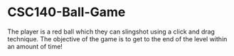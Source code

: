 # CSC140-Ball-Game
The player is a red ball which they can slingshot using a click and drag technique. The objective of the game is to get to the end of the level within an amount of time!
